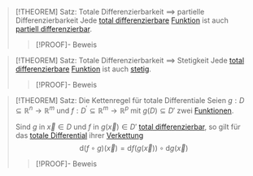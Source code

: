 >[!THEOREM] Satz: Totale Differenzierbarkeit $\implies$ partielle Differenzierbarkeit
>Jede [total differenzierbare](Totale%20Differenzierbarkeit.md) [Funktion](../Reelle%20Funktion%20mehrerer%20Veränderlicher.md) ist auch [partiell differenzierbar](Partielle%20Differenzierbarkeit.md).
>>[!PROOF]- Beweis

>[!THEOREM] Satz: Totale Differenzierbarkeit $\implies$ Stetigkeit
>Jede [total differenzierbare](Totale%20Differenzierbarkeit.md) [Funktion](../Reelle%20Funktion%20mehrerer%20Veränderlicher.md) ist auch [stetig](../Stetigkeit%20von%20Funktionen%20mehrerer%20Veränderlicher.md).
>>[!PROOF]- Beweis

>[!THEOREM] Satz: Die Kettenregel für totale Differentiale
>Seien $g:D\subseteq\mathbb{R}^n\to\mathbb{R}^m$ und $f:D^\prime \subseteq\mathbb{R}^m\to\mathbb{R}^p$ mit $g(D)\subseteq D'$ zwei [Funktionen](../Reelle%20Funktion%20mehrerer%20Veränderlicher.md).
>
>Sind $g$ in $\vec{x}\in D$ und $f$ in $g(\vec{x})\in D'$ [total differenzierbar](Totale%20Differenzierbarkeit.md), so gilt für das [totale Differential](Totale%20Differenzierbarkeit.md) ihrer [Verkettung](../../../../Mengenlehre/Abbildungen/Verkettung.md)
>$$\mathrm{d}(f\circ g)(\vec{x}) = \mathrm{d}f(g(\vec{x}))\circ \mathrm{d}g(\vec x)$$
>>[!PROOF]- Beweis